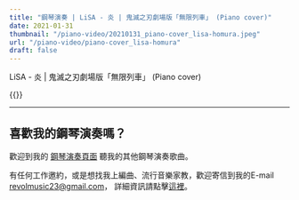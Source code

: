 ```yaml
---
title: "鋼琴演奏 | LiSA - 炎 | 鬼滅之刃劇場版「無限列車」 (Piano cover)"
date: 2021-01-31
thumbnail: "/piano-video/20210131_piano-cover_lisa-homura.jpeg"
url: "/piano-video/piano-cover_lisa-homura"
draft: false
---
```


LiSA - 炎 | 鬼滅之刃劇場版「無限列車」 (Piano cover)

{{<youtube DBEhM8fcsPw>}}

---

## 喜歡我的鋼琴演奏嗎？

歡迎到我的 [鋼琴演奏頁面](/portfolio/arrangement/piano-video) 聽我的其他鋼琴演奏歌曲。

有任何工作邀約，或是想找我上編曲、流行音樂家教，歡迎寄信到我的E-mail <revolmusic23@gmail.com>，
詳細資訊請點擊[這裡](/about)。